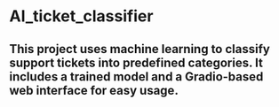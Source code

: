 # AI_ticket_classifier

## This project uses machine learning to classify support tickets into predefined categories. It includes a trained model and a Gradio-based web interface for easy usage.
